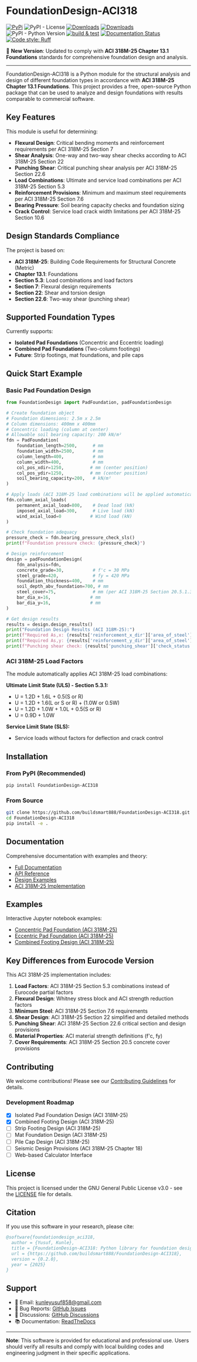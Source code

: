 # FoundationDesign-ACI318

[![PyPi](https://img.shields.io/pypi/v/FoundationDesign-ACI318.svg)](https://pypi.org/project/FoundationDesign-ACI318/)
![PyPI - License](https://img.shields.io/pypi/l/FoundationDesign-ACI318)
[![Downloads](https://static.pepy.tech/badge/foundationdesign-aci318)](https://pepy.tech/project/foundationdesign-aci318)
[![Downloads](https://static.pepy.tech/badge/foundationdesign-aci318/month)](https://pepy.tech/project/foundationdesign-aci318)
![PyPI - Python Version](https://img.shields.io/pypi/pyversions/FoundationDesign-ACI318)
[![build & test](https://github.com/buildsmart888/FoundationDesign-ACI318/actions/workflows/build-and-test.yml/badge.svg?branch=main)](https://github.com/buildsmart888/FoundationDesign-ACI318/actions/workflows/build-and-test.yml)
[![Documentation Status](https://readthedocs.org/projects/foundationdesign-aci318/badge/?version=latest)](https://foundationdesign-aci318.readthedocs.io/en/latest/?badge=latest)
[![Code style: Ruff](https://img.shields.io/endpoint?url=https://raw.githubusercontent.com/charliermarsh/ruff/main/assets/badge/format.json)](https://github.com/charliermarsh/ruff)

🚀 **New Version**: Updated to comply with **ACI 318M-25 Chapter 13.1 Foundations** standards for comprehensive foundation design and analysis.

---

FoundationDesign-ACI318 is a Python module for the structural analysis and design of different foundation types in accordance with **ACI 318M-25 Chapter 13.1 Foundations**. This project provides a free, open-source Python package that can be used to analyze and design foundations with results comparable to commercial software.

## Key Features

This module is useful for determining:

- **Flexural Design**: Critical bending moments and reinforcement requirements per ACI 318M-25 Section 7
- **Shear Analysis**: One-way and two-way shear checks according to ACI 318M-25 Section 22
- **Punching Shear**: Critical punching shear analysis per ACI 318M-25 Section 22.6
- **Load Combinations**: Ultimate and service load combinations per ACI 318M-25 Section 5.3
- **Reinforcement Provisions**: Minimum and maximum steel requirements per ACI 318M-25 Section 7.6
- **Bearing Pressure**: Soil bearing capacity checks and foundation sizing
- **Crack Control**: Service load crack width limitations per ACI 318M-25 Section 10.6

## Design Standards Compliance

The project is based on:
- **ACI 318M-25**: Building Code Requirements for Structural Concrete (Metric)
- **Chapter 13.1**: Foundations
- **Section 5.3**: Load combinations and load factors
- **Section 7**: Flexural design requirements
- **Section 22**: Shear and torsion design
- **Section 22.6**: Two-way shear (punching shear)

## Supported Foundation Types

Currently supports:
- **Isolated Pad Foundations** (Concentric and Eccentric loading)
- **Combined Pad Foundations** (Two-column footings)
- **Future**: Strip footings, mat foundations, and pile caps

## Quick Start Example

### Basic Pad Foundation Design

```python
from FoundationDesign import PadFoundation, padFoundationDesign

# Create foundation object
# Foundation dimensions: 2.5m x 2.5m
# Column dimensions: 400mm x 400mm  
# Concentric loading (column at center)
# Allowable soil bearing capacity: 200 kN/m²
fdn = PadFoundation(
    foundation_length=2500,      # mm
    foundation_width=2500,       # mm
    column_length=400,           # mm
    column_width=400,            # mm
    col_pos_xdir=1250,          # mm (center position)
    col_pos_ydir=1250,          # mm (center position)
    soil_bearing_capacity=200,   # kN/m²
)

# Apply loads (ACI 318M-25 load combinations will be applied automatically)
fdn.column_axial_loads(
    permanent_axial_load=800,    # Dead load (kN)
    imposed_axial_load=300,      # Live load (kN)
    wind_axial_load=0           # Wind load (kN)
)

# Check foundation adequacy
pressure_check = fdn.bearing_pressure_check_sls()
print(f"Foundation pressure check: {pressure_check}")

# Design reinforcement
design = padFoundationDesign(
    fdn_analysis=fdn,
    concrete_grade=30,           # f'c = 30 MPa
    steel_grade=420,             # fy = 420 MPa  
    foundation_thickness=400,    # mm
    soil_depth_abv_foundation=700, # mm
    steel_cover=75,              # mm (per ACI 318M-25 Section 20.5.1.3)
    bar_dia_x=16,               # mm
    bar_dia_y=16,               # mm
)

# Get design results
results = design.design_results()
print("Foundation Design Results (ACI 318M-25):")
print(f"Required As,x: {results['reinforcement_x_dir']['area_of_steel']} mm²/m")
print(f"Required As,y: {results['reinforcement_y_dir']['area_of_steel']} mm²/m")
print(f"Punching shear check: {results['punching_shear']['check_status']}")
```

### ACI 318M-25 Load Factors

The module automatically applies ACI 318M-25 load combinations:

**Ultimate Limit State (ULS) - Section 5.3.1:**
- U = 1.2D + 1.6L + 0.5(S or R)
- U = 1.2D + 1.6(L or S or R) + (1.0W or 0.5W)
- U = 1.2D + 1.0W + 1.0L + 0.5(S or R)
- U = 0.9D + 1.0W

**Service Limit State (SLS):**
- Service loads without factors for deflection and crack control

## Installation

### From PyPI (Recommended)
```bash
pip install FoundationDesign-ACI318
```

### From Source
```bash
git clone https://github.com/buildsmart888/FoundationDesign-ACI318.git
cd FoundationDesign-ACI318
pip install -e .
```

## Documentation

Comprehensive documentation with examples and theory:
- [Full Documentation](https://foundationdesign-aci318.readthedocs.io/)
- [API Reference](https://foundationdesign-aci318.readthedocs.io/en/latest/api.html)
- [Design Examples](https://foundationdesign-aci318.readthedocs.io/en/latest/examples.html)
- [ACI 318M-25 Implementation](https://foundationdesign-aci318.readthedocs.io/en/latest/theory.html)

## Examples

Interactive Jupyter notebook examples:
- [Concentric Pad Foundation (ACI 318M-25)](https://colab.research.google.com/github/buildsmart888/FoundationDesign-ACI318/blob/main/examples/Concentric_Footing_ACI318_Example.ipynb)
- [Eccentric Pad Foundation (ACI 318M-25)](https://colab.research.google.com/github/buildsmart888/FoundationDesign-ACI318/blob/main/examples/Eccentric_Footing_ACI318_Example.ipynb)
- [Combined Footing Design (ACI 318M-25)](https://colab.research.google.com/github/buildsmart888/FoundationDesign-ACI318/blob/main/examples/Combined_Footing_ACI318_Example.ipynb)

## Key Differences from Eurocode Version

This ACI 318M-25 implementation includes:

1. **Load Factors**: ACI 318M-25 Section 5.3 combinations instead of Eurocode partial factors
2. **Flexural Design**: Whitney stress block and ACI strength reduction factors
3. **Minimum Steel**: ACI 318M-25 Section 7.6 requirements  
4. **Shear Design**: ACI 318M-25 Section 22 simplified and detailed methods
5. **Punching Shear**: ACI 318M-25 Section 22.6 critical section and design provisions
6. **Material Properties**: ACI material strength definitions (f'c, fy)
7. **Cover Requirements**: ACI 318M-25 Section 20.5 concrete cover provisions

## Contributing

We welcome contributions! Please see our [Contributing Guidelines](CONTRIBUTING.md) for details.

### Development Roadmap

- [x] Isolated Pad Foundation Design (ACI 318M-25)
- [x] Combined Footing Design (ACI 318M-25)  
- [ ] Strip Footing Design (ACI 318M-25)
- [ ] Mat Foundation Design (ACI 318M-25)
- [ ] Pile Cap Design (ACI 318M-25)
- [ ] Seismic Design Provisions (ACI 318M-25 Chapter 18)
- [ ] Web-based Calculator Interface

## License

This project is licensed under the GNU General Public License v3.0 - see the [LICENSE](LICENSE) file for details.

## Citation

If you use this software in your research, please cite:

```bibtex
@software{foundationdesign_aci318,
  author = {Yusuf, Kunle},
  title = {FoundationDesign-ACI318: Python library for foundation design per ACI 318M-25},
  url = {https://github.com/buildsmart888/FoundationDesign-ACI318},
  version = {0.2.0},
  year = {2025}
}
```

## Support

- 📧 Email: kunleyusuf858@gmail.com
- 🐛 Bug Reports: [GitHub Issues](https://github.com/buildsmart888/FoundationDesign-ACI318/issues)
- 💬 Discussions: [GitHub Discussions](https://github.com/buildsmart888/FoundationDesign-ACI318/discussions)
- 📚 Documentation: [ReadTheDocs](https://foundationdesign-aci318.readthedocs.io/)

---

**Note**: This software is provided for educational and professional use. Users should verify all results and comply with local building codes and engineering judgment in their specific applications.
